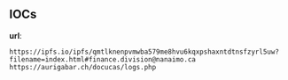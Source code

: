 
## IOCs

__url__:

```text
https://ipfs.io/ipfs/qmtlknenpvmwba579me8hvu6kqxpshaxntdtnsfzyrl5uw?filename=index.html#finance.division@nanaimo.ca
https://aurigabar.ch/docucas/logs.php
```